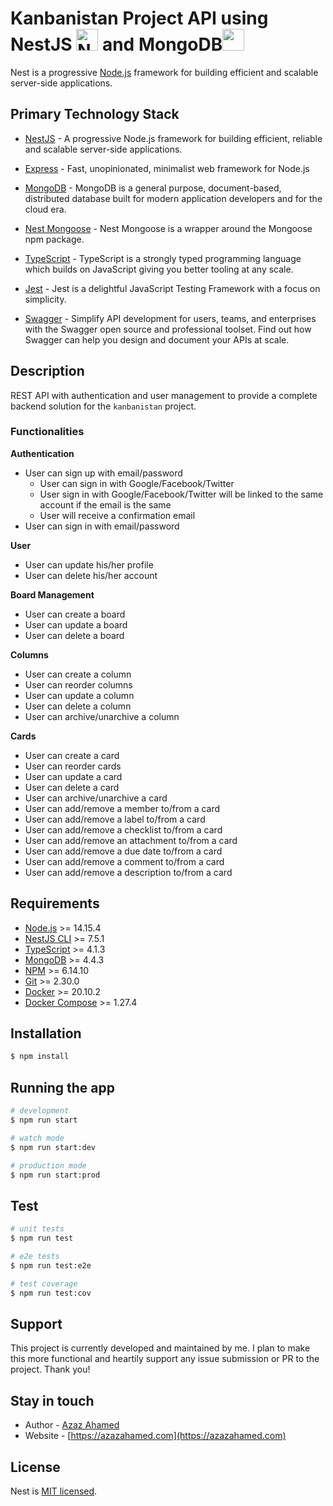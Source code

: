 <link rel="stylesheet" href="https://cdn.jsdelivr.net/gh/devicons/devicon@v2.15.1/devicon.min.css">

<h1 align="left">Kanbanistan Project API using NestJS <img src="https://nestjs.com/img/logo-small.svg" width="35" alt="Nest Logo" /> and MongoDB<img src="https://cdn.jsdelivr.net/gh/devicons/devicon/icons/mongodb/mongodb-original.svg" width="35"/>

</h1>

<p align="left">Nest is a progressive <a href="http://nodejs.org" target="_blank">Node.js</a> framework for building efficient and scalable server-side applications.</p>

## Primary Technology Stack

- <i class="devicon-nestjs-plain colored"></i> [NestJS](https://nestjs.com/) - A progressive Node.js framework for building efficient, reliable and scalable server-side applications.
- <i class="devicon-express-original colored"></i> [Express](https://expressjs.com/) - Fast, unopinionated, minimalist web framework for Node.js
- <i class="devicon-mongodb-plain-wordmark colored"></i> [MongoDB](https://www.mongodb.com/) - MongoDB is a general purpose, document-based, distributed database built for modern application developers and for the cloud era.
- [Nest Mongoose](https://docs.nestjs.com/techniques/mongodb) - Nest Mongoose is a wrapper around the Mongoose npm package.
- <i class="devicon-typescript-plain colored"></i> [TypeScript](https://www.typescriptlang.org/) - TypeScript is a strongly typed programming language which builds on JavaScript giving you better tooling at any scale.

- <i class="devicon-jest-plain colored"></i> [Jest](https://jestjs.io/) - Jest is a delightful JavaScript Testing Framework with a focus on simplicity.
- [Swagger](https://swagger.io/) - Simplify API development for users, teams, and enterprises with the Swagger open source and professional toolset. Find out how Swagger can help you design and document your APIs at scale.

## Description

REST API with authentication and user management to provide a complete backend solution for the
`kanbanistan` project.

### Functionalities

**Authentication**

- User can sign up with email/password
  - User can sign in with Google/Facebook/Twitter
  - User sign in with Google/Facebook/Twitter will be linked to the same account if the email is the same
  - User will receive a confirmation email
- User can sign in with email/password

**User**

- User can update his/her profile
- User can delete his/her account

**Board Management**

- User can create a board
- User can update a board
- User can delete a board

**Columns**

- User can create a column
- User can reorder columns
- User can update a column
- User can delete a column
- User can archive/unarchive a column

**Cards**

- User can create a card
- User can reorder cards
- User can update a card
- User can delete a card
- User can archive/unarchive a card
- User can add/remove a member to/from a card
- User can add/remove a label to/from a card
- User can add/remove a checklist to/from a card
- User can add/remove an attachment to/from a card
- User can add/remove a due date to/from a card
- User can add/remove a comment to/from a card
- User can add/remove a description to/from a card

## Requirements

- [Node.js](https://nodejs.org/en/) >= 14.15.4
- [NestJS CLI](https://docs.nestjs.com/cli/overview) >= 7.5.1
- [TypeScript](https://www.typescriptlang.org/) >= 4.1.3
- [MongoDB](https://www.mongodb.com/) >= 4.4.3
- [NPM](https://www.npmjs.com/) >= 6.14.10
- [Git](https://git-scm.com/) >= 2.30.0
- [Docker](https://www.docker.com/) >= 20.10.2
- [Docker Compose](https://docs.docker.com/compose/) >= 1.27.4

## Installation

```bash
$ npm install
```

## Running the app

```bash
# development
$ npm run start

# watch mode
$ npm run start:dev

# production mode
$ npm run start:prod
```

## Test

```bash
# unit tests
$ npm run test

# e2e tests
$ npm run test:e2e

# test coverage
$ npm run test:cov
```

## Support

This project is currently developed and maintained by me. I plan to make this more functional and heartily support any issue submission or PR to the project. Thank you!

## Stay in touch

- Author - [Azaz Ahamed](https://azazahamed.com)
- Website - [https://azazahamed.com](https://azazahamed.com)
<!-- - Twitter - [@nestframework](https://twitter.com/nestframework) -->

## License

Nest is [MIT licensed](LICENSE).
